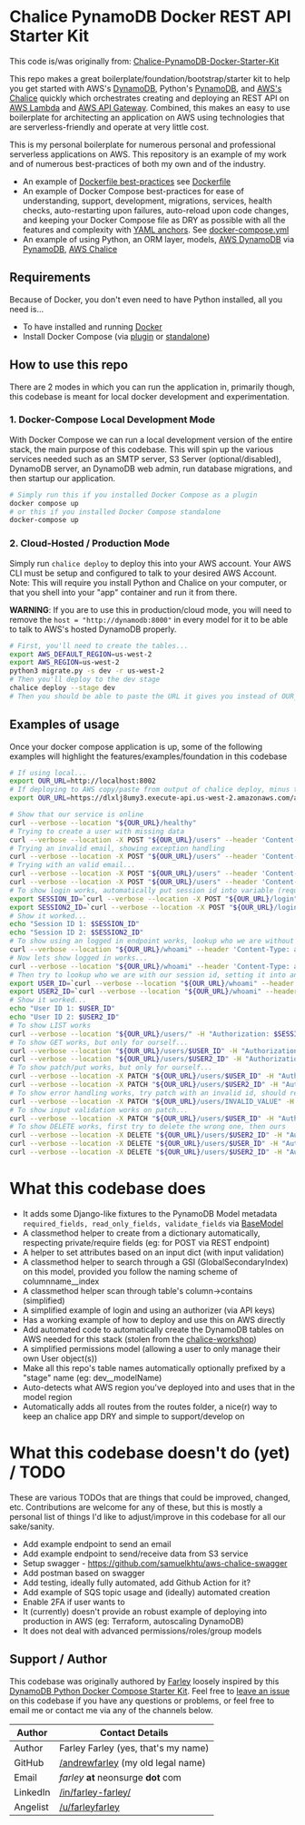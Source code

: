 # Chalice PynamoDB Docker REST API Starter Kit

This code is/was originally from: [Chalice-PynamoDB-Docker-Starter-Kit](https://github.com/DevOps-Nirvana/Chalice-PynamoDB-Docker-Starter-Kit/)

This repo makes a great boilerplate/foundation/bootstrap/starter kit to help you get started with AWS's [DynamoDB](https://aws.amazon.com/dynamodb/), Python's [PynamoDB](https://github.com/pynamodb/PynamoDB/), and [AWS's Chalice](https://github.com/aws/chalice) quickly which orchestrates creating and deploying an REST API on [AWS Lambda](https://aws.amazon.com/lambda/) and [AWS API Gateway](https://aws.amazon.com/api-gateway/).  Combined, this makes an easy to use boilerplate for architecting an application on AWS using technologies that are serverless-friendly and operate at very little cost.

This is my personal boilerplate for numerous personal and professional serverless applications on AWS.  This repository is an example of my work and of numerous best-practices of both my own and of the industry.

 * An example of [Dockerfile best-practices](https://docs.docker.com/develop/develop-images/dockerfile_best-practices/) see [Dockerfile](./Dockerfile)
 * An example of Docker Compose best-practices for ease of understanding, support, development, migrations, services, health checks, auto-restarting upon failures, auto-reload upon code changes, and keeping your Docker Compose file as DRY as possible with all the features and complexity with [YAML anchors](https://www.educative.io/blog/advanced-yaml-syntax-cheatsheet#anchors).  See [docker-compose.yml](./docker-compose.yml)
 * An example of using Python, an ORM layer, models, [AWS DynamoDB](https://aws.amazon.com/dynamodb/) via [PynamoDB](https://github.com/pynamodb/PynamoDB/), [AWS Chalice](https://github.com/aws/chalice)


## Requirements
Because of Docker, you don't even need to have Python installed, all you need is...

* To have installed and running [Docker](https://docs.docker.com/get-docker/)
* Install Docker Compose (via [plugin](https://docs.docker.com/compose/install/#scenario-two-install-the-compose-plugin) or [standalone](https://docs.docker.com/compose/install/other/))


## How to use this repo

There are 2 modes in which you can run the application in, primarily though, this codebase is meant for local docker development and experimentation.

### 1. Docker-Compose Local Development Mode
With Docker Compose we can run a local development version of the entire stack, the main purpose of this codebase.  This will spin up the various services needed such as an SMTP server, S3 Server (optional/disabled), DynamoDB server, an DynamoDB web admin, run database migrations, and then startup our application.

```bash
# Simply run this if you installed Docker Compose as a plugin
docker compose up
# or this if you installed Docker Compose standalone
docker-compose up
```

### 2. Cloud-Hosted / Production Mode
Simply run `chalice deploy` to deploy this into your AWS account.  Your AWS CLI must be setup and configured to talk to your desired AWS Account.  Note: This will require you install Python and Chalice on your computer, or that you shell into your "app" container and run it from there.

**WARNING**: If you are to use this in production/cloud mode, you will need to remove the `host = "http://dynamodb:8000"` in every model for it to be able to talk to AWS's hosted DynamoDB properly.

```bash
# First, you'll need to create the tables...
export AWS_DEFAULT_REGION=us-west-2
export AWS_REGION=us-west-2
python3 migrate.py -s dev -r us-west-2
# Then you'll deploy to the dev stage
chalice deploy --stage dev
# Then you should be able to paste the URL it gives you instead of OUR_URL below in examples of usage and use it!
```

## Examples of usage
Once your docker compose application is up, some of the following examples will highlight the features/examples/foundation in this codebase

```bash
# If using local...
export OUR_URL=http://localhost:8002
# If deploying to AWS copy/paste from output of chalice deploy, minus the last /
export OUR_URL=https://dlxlj8umy3.execute-api.us-west-2.amazonaws.com/api  #<---- NOTE REPLACE-ME-AFTER-YOU-DEPLOY-TO-AWS!!!

# Show that our service is online
curl --verbose --location "${OUR_URL}/healthy"
# Trying to create a user with missing data
curl --verbose --location -X POST "${OUR_URL}/users" --header 'Content-Type: application/json' --data-raw '{"email": "invalid.email.address", "password": "test"}'
# Trying an invalid email, showing exception handling
curl --verbose --location -X POST "${OUR_URL}/users" --header 'Content-Type: application/json' --data-raw '{"email": "invalid.email.address", "password": "test", "name": "tester"}'
# Trying with an valid email...
curl --verbose --location -X POST "${OUR_URL}/users" --header 'Content-Type: application/json' --data-raw '{"email": "user@test.com", "password": "test", "name": "tester"}'
curl --verbose --location -X POST "${OUR_URL}/users" --header 'Content-Type: application/json' --data-raw '{"email": "user2@test.com", "password": "test", "name": "tester2"}'
# To show login works, automatically put session id into variable (requires you have jq installed)
export SESSION_ID=`curl --verbose --location -X POST "${OUR_URL}/login" --header 'Content-Type: application/json' --data-raw '{"email": "user@test.com", "password": "test"}' | jq --raw-output .id`
export SESSION2_ID=`curl --verbose --location -X POST "${OUR_URL}/login" --header 'Content-Type: application/json' --data-raw '{"email": "user2@test.com", "password": "test"}' | jq --raw-output .id`
# Show it worked...
echo "Session ID 1: $SESSION_ID"
echo "Session ID 2: $SESSION2_ID"
# To show using an logged in endpoint works, lookup who we are without session id first...
curl --verbose --location "${OUR_URL}/whoami" --header 'Content-Type: application/json'  # This will fail, on purpose
# Now lets show logged in works...
curl --verbose --location "${OUR_URL}/whoami" --header 'Content-Type: application/json' -H "Authorization: $SESSION_ID"
# Then try to lookup who we are with our session id, setting it into an environment variable with jq
export USER_ID=`curl --verbose --location "${OUR_URL}/whoami" --header 'Content-Type: application/json' -H "Authorization: $SESSION_ID" | jq --raw-output .id`
export USER2_ID=`curl --verbose --location "${OUR_URL}/whoami" --header 'Content-Type: application/json' -H "Authorization: $SESSION2_ID" | jq --raw-output .id`
# Show it worked...
echo "User ID 1: $USER_ID"
echo "User ID 2: $USER2_ID"
# To show LIST works
curl --verbose --location "${OUR_URL}/users/" -H "Authorization: $SESSION_ID"
# To show GET works, but only for ourself...
curl --verbose --location "${OUR_URL}/users/$USER_ID" -H "Authorization: $SESSION_ID"
curl --verbose --location "${OUR_URL}/users/$USER2_ID" -H "Authorization: $SESSION_ID"  # This will fail, on purpose
# To show patch/put works, but only for ourself...
curl --verbose --location -X PATCH "${OUR_URL}/users/$USER_ID" -H "Authorization: $SESSION_ID" --header 'Content-Type: application/json' --data-raw '{"email": "new@new.com"}'
curl --verbose --location -X PATCH "${OUR_URL}/users/$USER2_ID" -H "Authorization: $SESSION_ID" --header 'Content-Type: application/json' --data-raw '{"email": "new@new.com"}'  # This will fail, on purpose
# To show error handling works, try patch with an invalid id, should return FORBIDDEN same as wrong id
curl --verbose --location -X PATCH "${OUR_URL}/users/INVALID_VALUE" -H "Authorization: $SESSION_ID" --header 'Content-Type: application/json' --data-raw '{"email": "new@new.com"}'
# To show input validation works on patch...
curl --verbose --location -X PATCH "${OUR_URL}/users/$USER_ID" -H "Authorization: $SESSION_ID" --header 'Content-Type: application/json' --data-raw '{"email": "INVALID_EMAIL"}'
# To show DELETE works, first try to delete the wrong one, then ours
curl --verbose --location -X DELETE "${OUR_URL}/users/$USER2_ID" -H "Authorization: $SESSION_ID"  # This will fail on purpose, wrong user id with session
curl --verbose --location -X DELETE "${OUR_URL}/users/$USER_ID" -H "Authorization: $SESSION_ID"
curl --verbose --location -X DELETE "${OUR_URL}/users/$USER2_ID" -H "Authorization: $SESSION2_ID"
```


# What this codebase does
* It adds some Django-like fixtures to the PynamoDB Model metadata `required_fields, read_only_fields, validate_fields` via [BaseModel](https://github.com/DevOps-Nirvana/Chalice-PynamoDB-Docker-Starter-Kit/blob/master/models/BaseModel.py)
* A classmethod helper to create from a dictionary automatically, respecting private/require fields (eg: for POST via REST endpoint)
* A helper to set attributes based on an input dict (with input validation)
* A classmethod helper to search through a GSI (GlobalSecondaryIndex) on this model, provided you follow the naming scheme of columnname__index
* A classmethod helper scan through table's column->contains (simplified)
* A simplified example of login and using an authorizer (via API keys)
* Has a working example of how to deploy and use this on AWS directly
* Add automated code to automatically create the DynamoDB tables on AWS needed for this stack (stolen from the [chalice-workshop](https://chalice-workshop.readthedocs.io))
* A simplified permissions model (allowing a user to only manage their own User object(s))
* Make all this repo's table names automatically optionally prefixed by a "stage" name (eg: dev__modelName)
* Auto-detects what AWS region you've deployed into and uses that in the model region
* Automatically adds all routes from the routes folder, a nice(r) way to keep an chalice app DRY and simple to support/develop on


# What this codebase doesn't do (yet) / TODO

These are various TODOs that are things that could be improved, changed, etc.  Contributions are welcome for any of these, but this is mostly a personal list of things I'd like to adjust/improve in this codebase for all our sake/sanity.

* Add example endpoint to send an email
* Add example endpoint to send/receive data from S3 service
* Setup swagger - https://github.com/samuelkhtu/aws-chalice-swagger
* Add postman based on swagger
* Add testing, ideally fully automated, add Github Action for it?
* Add example of SQS topic usage and (ideally) automated creation
* Enable 2FA if user wants to
* It (currently) doesn't provide an robust example of deploying into production in AWS (eg: Terraform, autoscaling DynamoDB)
* It does not deal with advanced permissions/roles/group models



## Support / Author

This codebase was originally authored by [Farley](https://github.com/andrewfarley/) loosely inspired by this [DynamoDB Python Docker Compose Starter Kit](https://github.com/CT83/DynamoDB-Python-Docker-Compose-Starter-Kit).  Feel free to [leave an issue](https://github.com/DevOps-Nirvana/Chalice-PynamoDB-Docker-Starter-Kit/issues) on this codebase if you have any questions or problems, or feel free to email me or contact me via any of the channels below.

| Author   | Contact Details                                                       |
|----------|-----------------------------------------------------------------------|
| Author   | Farley Farley (yes, that's my name)                                   |
| GitHub   | [/andrewfarley](https://github.com/andrewfarley/) (my old legal name) |
| Email    | _farley_ **at** neonsurge __dot__ com                                 |
| LinkedIn | [/in/farley-farley/](http://linkedin.com/in/farley-farley/)           |
| Angelist | [/u/farleyfarley](http://angel.co/u/farley-farley)                    |

